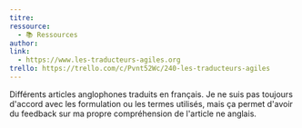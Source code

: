 ```yaml
---
titre: 
ressource:
  - 📚 Ressources
author: 
link:
  - https://www.les-traducteurs-agiles.org
trello: https://trello.com/c/Pvnt52Wc/240-les-traducteurs-agiles
---
```

Différents articles anglophones traduits en français.
Je ne suis pas toujours d'accord avec les formulation ou les termes utilisés, mais ça permet d'avoir du feedback sur ma propre compréhension de l'article ne anglais.